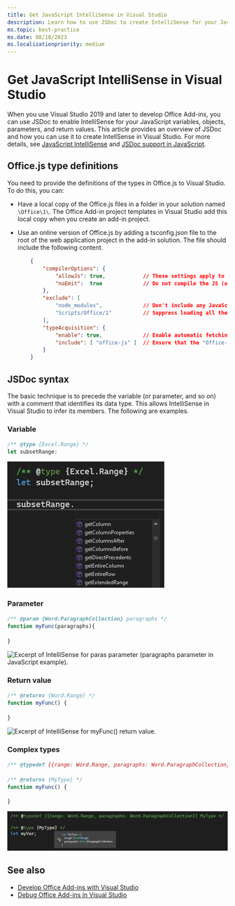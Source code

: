 ```yaml
---
title: Get JavaScript IntelliSense in Visual Studio
description: Learn how to use JSDoc to create IntelliSense for your JavaScript variables, objects, parameters, and return values.
ms.topic: best-practice
ms.date: 08/18/2023
ms.localizationpriority: medium
---
```



# Get JavaScript IntelliSense in Visual Studio

When you use Visual Studio 2019 and later to develop Office Add-ins, you can use JSDoc to enable IntelliSense for your JavaScript variables, objects, parameters, and return values. This article provides an overview of JSDoc and how you can use it to create IntellSense in Visual Studio. For more details, see [JavaScript IntelliSense](/visualstudio/ide/javascript-intellisense) and [JSDoc support in JavaScript](https://github.com/Microsoft/TypeScript/wiki/JsDoc-support-in-JavaScript).

## Office.js type definitions

You need to provide the definitions of the types in Office.js to Visual Studio. To do this, you can:

- Have a local copy of the Office.js files in a folder in your solution named `\Office\1\`. The Office Add-in project templates in Visual Studio add this local copy when you create an add-in project.
- Use an online version of Office.js by adding a tsconfig.json file to the root of the web application project in the add-in solution. The file should include the following content.

    ```json
        {
            "compilerOptions": {
                "allowJs": true,            // These settings apply to JavaScript files also.
                "noEmit":  true             // Do not compile the JS (or TS) files in this project.
            },
            "exclude": [
                "node_modules",             // Don't include any JavaScript found under "node_modules".
                "Scripts/Office/1"          // Suppress loading all the JavaScript files from the Office NuGet package.
            ],
            "typeAcquisition": {
                "enable": true,             // Enable automatic fetching of type definitions for detected JavaScript libraries.
                "include": [ "office-js" ]  // Ensure that the "Office-js" type definition is fetched.
            }
        }
    ```

## JSDoc syntax

The basic technique is to precede the variable (or parameter, and so on) with a comment that identifies its data type. This allows IntelliSense in Visual Studio to infer its members. The following are examples.

### Variable

```js
/** @type {Excel.Range} */
let subsetRange;
```

![Excerpt of IntelliSense for `subsetRange` variable.](../images/intellisense-vs22-var.png)

### Parameter

```js
/** @param {Word.ParagraphCollection} paragraphs */
function myFunc(paragraphs){

}
```

![Excerpt of IntelliSense for `paras` parameter (`paragraphs` parameter in JavaScript example).](../images/intellisense-vs17-param.png)

### Return value

```js
/** @returns {Word.Range} */
function myFunc() {

}
```

![Excerpt of IntelliSense for `myFunc()` return value.](../images/intellisense-vs17-return.png)

### Complex types

```js
/** @typedef {{range: Word.Range, paragraphs: Word.ParagraphCollection}} MyType

/** @returns {MyType} */
function myFunc() {

}
```

![IntelliSense for complex type declaration of `let myVar;` for example.](../images/intellisense-vs22-complex-type.png)

## See also

- [Develop Office Add-ins with Visual Studio](develop-add-ins-visual-studio.md)
- [Debug Office Add-ins in Visual Studio](debug-office-add-ins-in-visual-studio.md)
